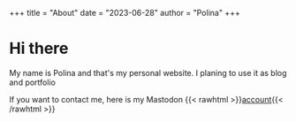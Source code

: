 +++
title = "About"
date = "2023-06-28"
author = "Polina"
+++

# Hi there

My name is Polina and that's my personal website. I planing to use it as blog and portfolio  

If you want to contact me, here is my Mastodon {{< rawhtml >}}<a rel="me" href="https://mastodon.uno/@topolina1337">account</a>{{< /rawhtml >}}
